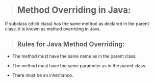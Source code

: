 > # Method Overriding in Java:

If subclass (child class) has the same method as declared in the parent class, it is known as method overriding in Java.

> ## Rules for Java Method Overriding:

- The method must have the same name as in the parent class.

- The method must have the same parameter as in the parent class.

- There must be an inheritance.